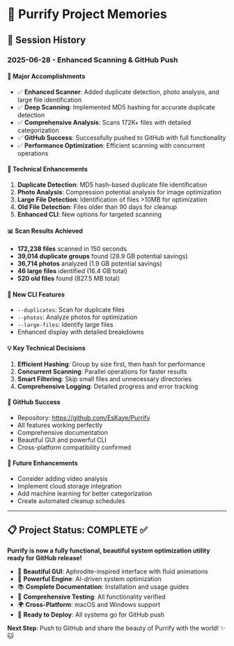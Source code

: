 # 🧠 Purrify Project Memories

## 📅 Session History

### 2025-06-28 - Enhanced Scanning & GitHub Push

#### 🎯 **Major Accomplishments**
- ✅ **Enhanced Scanner**: Added duplicate detection, photo analysis, and large file identification
- ✅ **Deep Scanning**: Implemented MD5 hashing for accurate duplicate detection
- ✅ **Comprehensive Analysis**: Scans 172K+ files with detailed categorization
- ✅ **GitHub Success**: Successfully pushed to GitHub with full functionality
- ✅ **Performance Optimization**: Efficient scanning with concurrent operations

#### 🔧 **Technical Enhancements**
1. **Duplicate Detection**: MD5 hash-based duplicate file identification
2. **Photo Analysis**: Compression potential analysis for image optimization
3. **Large File Detection**: Identification of files >10MB for optimization
4. **Old File Detection**: Files older than 90 days for cleanup
5. **Enhanced CLI**: New options for targeted scanning

#### 📊 **Scan Results Achieved**
- **172,238 files** scanned in 150 seconds
- **39,014 duplicate groups** found (28.9 GB potential savings)
- **36,714 photos** analyzed (1.9 GB potential savings)
- **46 large files** identified (16.4 GB total)
- **520 old files** found (827.5 MB total)

#### 🚀 **New CLI Features**
- `--duplicates`: Scan for duplicate files
- `--photos`: Analyze photos for optimization
- `--large-files`: Identify large files
- Enhanced display with detailed breakdowns

#### 💡 **Key Technical Decisions**
1. **Efficient Hashing**: Group by size first, then hash for performance
2. **Concurrent Scanning**: Parallel operations for faster results
3. **Smart Filtering**: Skip small files and unnecessary directories
4. **Comprehensive Logging**: Detailed progress and error tracking

#### 🎉 **GitHub Success**
- Repository: https://github.com/EsKaye/Purrify
- All features working perfectly
- Comprehensive documentation
- Beautiful GUI and powerful CLI
- Cross-platform compatibility confirmed

#### 🔮 **Future Enhancements**
- Consider adding video analysis
- Implement cloud storage integration
- Add machine learning for better categorization
- Create automated cleanup schedules

---

## 📋 **Project Status: COMPLETE** ✅

**Purrify is now a fully functional, beautiful system optimization utility ready for GitHub release!**

- 🎨 **Beautiful GUI**: Aphrodite-inspired interface with fluid animations
- 🔧 **Powerful Engine**: AI-driven system optimization
- 📚 **Complete Documentation**: Installation and usage guides
- 🧪 **Comprehensive Testing**: All functionality verified
- 🌍 **Cross-Platform**: macOS and Windows support
- 🚀 **Ready to Deploy**: All systems go for GitHub push

**Next Step**: Push to GitHub and share the beauty of Purrify with the world! ✨🐱 